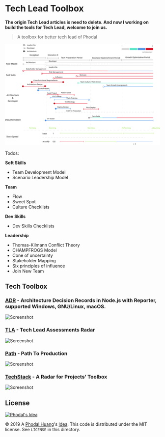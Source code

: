 # Tech Lead Toolbox

**The origin Tech Lead articles is need to delete. And now I working on build the tools for Tech Lead, welcome to join us.**

> A toolbox for better tech lead of Phodal

![Tech Lead Actions](assets/tech-action-project.svg)

Todos:

**Soft Skills**

 - Team Development Model
 - Scenario Leadership Model

**Team**

 - Flow
 - Sweet Spot
 - Culture Checklists

**Dev Skills**

 - Dev Skills Checklists

**Leadership**

 - Thomas-Kilmann Conflict Theory 
 - CHAMPFROGS Model
 - Cone of uncertainty
 - Stakeholder Mapping
 - Six principles of influence
 - Join New Team

## Tech Toolbox

### [ADR](https://github.com/phodal/adr) - Architecture Decision Records in Node.js with Reporter, supported Windows, GNU/Linux, macOS.

![Screenshot](https://phodal.github.io/adr/docs/list-example.png)

### [TLA](https://github.com/phodal/tla) - Tech Lead Assessments Radar

![Screenshot](https://phodal.github.io/tla/docs/tla.png)

### [Path](https://github.com/phodal/path) - Path To Production

![Screenshot](https://phodal.github.io/path/docs/path-to-production.png)

### [TechStack](https://github.com/phodal/techstack) - A Radar for Projects' Toolbox

![Screenshot](http://phodal.github.io/techstack/screenshot.jpg)


License
---

[![Phodal's Idea](http://brand.phodal.com/shields/idea-small.svg)](http://ideas.phodal.com/)

© 2019 A [Phodal Huang](https://www.phodal.com)'s [Idea](http://github.com/phodal/ideas).  This code is distributed under the MIT license. See `LICENSE` in this directory.
